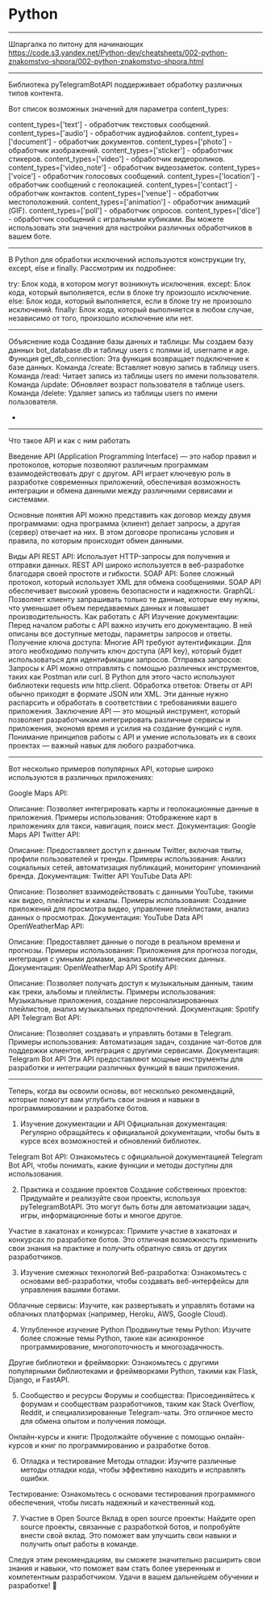 # Python
-------------------------------------------------------------------------------------------------------------------


Шпаргалка по питону для начинающих
https://code.s3.yandex.net/Python-dev/cheatsheets/002-python-znakomstvo-shpora/002-python-znakomstvo-shpora.html



-------------------------------------------------------------------------------------------------------------------


Библиотека pyTelegramBotAPI поддерживает обработку различных типов контента.

Вот список возможных значений для параметра content_types:

content_types=['text'] - обработчик текстовых сообщений.
content_types=['audio'] - обработчик аудиофайлов.
content_types=['document'] - обработчик документов.
content_types=['photo'] - обработчик изображений.
content_types=['sticker'] - обработчик стикеров.
content_types=['video'] - обработчик видеороликов.
content_types=['video_note'] - обработчик видеозаметок.
content_types=['voice'] - обработчик голосовых сообщений.
content_types=['location'] - обработчик сообщений с геолокацией.
content_types=['contact'] - обработчик контактов.
content_types=['venue'] - обработчик местоположений.
content_types=['animation'] - обработчик анимаций (GIF).
content_types=['poll'] - обработчик опросов.
content_types=['dice'] - обработчик сообщений с игральными кубиками.
Вы можете использовать эти значения для настройки различных обработчиков в вашем боте.


-------------------------------------------------------------------------------------------------------------------


В Python для обработки исключений используются конструкции try, except, else и finally. Рассмотрим их подробнее:

try: Блок кода, в котором могут возникнуть исключения.
except: Блок кода, который выполняется, если в блоке try произошло исключение.
else: Блок кода, который выполняется, если в блоке try не произошло исключений.
finally: Блок кода, который выполняется в любом случае, независимо от того, произошло исключение или нет.


-------------------------------------------------------------------------------------------------------------------


Объяснение кода 
Создание базы данных и таблицы: Мы создаем базу данных bot_database.db и таблицу users с полями id, username и age.
Функция get_db_connection: Эта функция возвращает подключение к базе данных.
Команда /create: Вставляет новую запись в таблицу users.
Команда /read: Читает запись из таблицы users по имени пользователя.
Команда /update: Обновляет возраст пользователя в таблице users.
Команда /delete: Удаляет запись из таблицы users по имени пользователя.


-
------------------------------------------------------------------------------------------------------------------

Что такое API и как с ним работать

Введение
API (Application Programming Interface) — это набор правил и протоколов, которые позволяют различным программам взаимодействовать друг с другом. API играет ключевую роль в разработке современных приложений, обеспечивая возможность интеграции и обмена данными между различными сервисами и системами.

Основные понятия
API можно представить как договор между двумя программами: одна программа (клиент) делает запросы, а другая (сервер) отвечает на них. В этом договоре прописаны условия и правила, по которым происходит обмен данными.

Виды API
REST API: Использует HTTP-запросы для получения и отправки данных. REST API широко используется в веб-разработке благодаря своей простоте и гибкости.
SOAP API: Более сложный протокол, который использует XML для обмена сообщениями. SOAP API обеспечивает высокий уровень безопасности и надежности.
GraphQL: Позволяет клиенту запрашивать только те данные, которые ему нужны, что уменьшает объем передаваемых данных и повышает производительность.
Как работать с API
Изучение документации: Перед началом работы с API важно изучить его документацию. В ней описаны все доступные методы, параметры запросов и ответы.
Получение ключа доступа: Многие API требуют аутентификации. Для этого необходимо получить ключ доступа (API key), который будет использоваться для идентификации запросов.
Отправка запросов: Запросы к API можно отправлять с помощью различных инструментов, таких как Postman или curl. В Python для этого часто используют библиотеки requests или http.client.
Обработка ответов: Ответы от API обычно приходят в формате JSON или XML. Эти данные нужно распарсить и обработать в соответствии с требованиями вашего приложения.
Заключение
API — это мощный инструмент, который позволяет разработчикам интегрировать различные сервисы и приложения, экономя время и усилия на создание функций с нуля. Понимание принципов работы с API и умение использовать их в своих проектах — важный навык для любого разработчика.


-------------------------------------------------------------------------------------------------------------------


Вот несколько примеров популярных API, которые широко используются в различных приложениях:

Google Maps API:

Описание: Позволяет интегрировать карты и геолокационные данные в приложения.
Примеры использования: Отображение карт в приложениях для такси, навигация, поиск мест.
Документация: Google Maps API
Twitter API:

Описание: Предоставляет доступ к данным Twitter, включая твиты, профили пользователей и тренды.
Примеры использования: Анализ социальных сетей, автоматизация публикаций, мониторинг упоминаний бренда.
Документация: Twitter API
YouTube Data API:

Описание: Позволяет взаимодействовать с данными YouTube, такими как видео, плейлисты и каналы.
Примеры использования: Создание приложений для просмотра видео, управление плейлистами, анализ данных о просмотрах.
Документация: YouTube Data API
OpenWeatherMap API:

Описание: Предоставляет данные о погоде в реальном времени и прогнозы.
Примеры использования: Приложения для прогноза погоды, интеграция с умными домами, анализ климатических данных.
Документация: OpenWeatherMap API
Spotify API:

Описание: Позволяет получать доступ к музыкальным данным, таким как треки, альбомы и плейлисты.
Примеры использования: Музыкальные приложения, создание персонализированных плейлистов, анализ музыкальных предпочтений.
Документация: Spotify API
Telegram Bot API:

Описание: Позволяет создавать и управлять ботами в Telegram.
Примеры использования: Автоматизация задач, создание чат-ботов для поддержки клиентов, интеграция с другими сервисами.
Документация: Telegram Bot API
Эти API предоставляют мощные инструменты для разработки и интеграции различных функций в ваши приложения.


-------------------------------------------------------------------------------------------------------------------


Теперь, когда вы освоили основы, вот несколько рекомендаций, которые помогут вам углубить свои знания и навыки в программировании и разработке ботов.

1. Изучение документации и API
Официальная документация: Регулярно обращайтесь к официальной документации, чтобы быть в курсе всех возможностей и обновлений библиотек.

Telegram Bot API: Ознакомьтесь с официальной документацией Telegram Bot API, чтобы понимать, какие функции и методы доступны для использования.

2. Практика и создание проектов
Создание собственных проектов: Придумайте и реализуйте свои проекты, используя pyTelegramBotAPI. Это могут быть боты для автоматизации задач, игры, информационные боты и многое другое.

Участие в хакатонах и конкурсах: Примите участие в хакатонах и конкурсах по разработке ботов. Это отличная возможность применить свои знания на практике и получить обратную связь от других разработчиков.

3. Изучение смежных технологий
Веб-разработка: Ознакомьтесь с основами веб-разработки, чтобы создавать веб-интерфейсы для управления вашими ботами.

Облачные сервисы: Изучите, как развертывать и управлять ботами на облачных платформах (например, Heroku, AWS, Google Cloud).

4. Углубленное изучение Python
Продвинутые темы Python: Изучите более сложные темы Python, такие как асинхронное программирование, многопоточность и многозадачность.

Другие библиотеки и фреймворки: Ознакомьтесь с другими популярными библиотеками и фреймворками Python, такими как Flask, Django, и FastAPI.

5. Сообщество и ресурсы
Форумы и сообщества: Присоединяйтесь к форумам и сообществам разработчиков, таким как Stack Overflow, Reddit, и специализированные Telegram-чаты. Это отличное место для обмена опытом и получения помощи.

Онлайн-курсы и книги: Продолжайте обучение с помощью онлайн-курсов и книг по программированию и разработке ботов.

6. Отладка и тестирование
Методы отладки: Изучите различные методы отладки кода, чтобы эффективно находить и исправлять ошибки.

Тестирование: Ознакомьтесь с основами тестирования программного обеспечения, чтобы писать надежный и качественный код.

7. Участие в Open Source
Вклад в open source проекты: Найдите open source проекты, связанные с разработкой ботов, и попробуйте внести свой вклад. Это поможет вам улучшить свои навыки и получить опыт работы в команде.

 

Следуя этим рекомендациям, вы сможете значительно расширить свои знания и навыки, что поможет вам стать более уверенным и компетентным разработчиком. Удачи в вашем дальнейшем обучении и разработке! 🚀